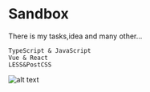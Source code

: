 # Sandbox
 
There is my tasks,idea and many other...

```
TypeScript & JavaScript
Vue & React
LESS&PostCSS
```


![alt text](https://cs4.pikabu.ru/post_img/2015/06/19/9/1434727341_985443663.gif)

